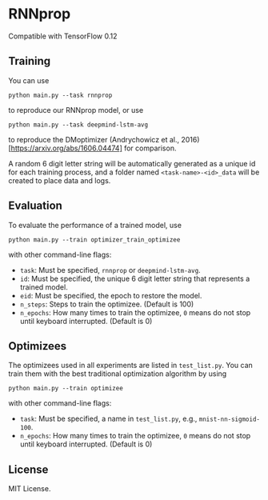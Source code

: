 # RNNprop

Compatible with TensorFlow 0.12

## Training
You can use
```
python main.py --task rnnprop
```
to reproduce our RNNprop model, or use
```
python main.py --task deepmind-lstm-avg
```
to reproduce the DMoptimizer (Andrychowicz et al., 2016)[https://arxiv.org/abs/1606.04474] for comparison.

A random 6 digit letter string will be automatically generated as a unique id for each training process, and a folder named `<task-name>-<id>_data` will be created to place data and logs.

## Evaluation
To evaluate the performance of a trained model, use
```
python main.py --train optimizer_train_optimizee
```
with other command-line flags:
* `task`: Must be specified, `rnnprop` or `deepmind-lstm-avg`.
* `id`: Must be specified, the unique 6 digit letter string that represents a trained model.
* `eid`: Must be specified, the epoch to restore the model.
* `n_steps`: Steps to train the optimizee. (Default is 100)
* `n_epochs`: How many times to train the optimizee, `0` means do not stop until keyboard interrupted. (Default is 0)

## Optimizees
The optimizees used in all experiments are listed in `test_list.py`.
You can train them with the best traditional optimization algorithm by using
```
python main.py --train optimizee
```
with other command-line flags:
* `task`: Must be specified, a name in `test_list.py`, e.g., `mnist-nn-sigmoid-100`.
* `n_epochs`: How many times to train the optimizee, `0` means do not stop until keyboard interrupted. (Default is 0)

## License
MIT License.
